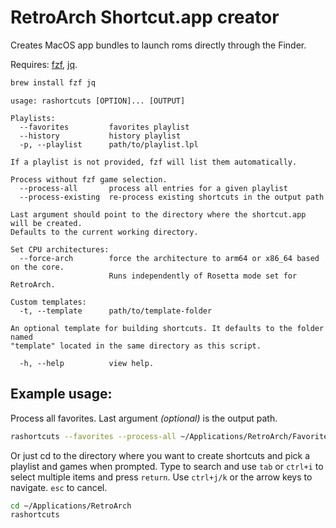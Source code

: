 # RetroArch Shortcut.app creator

Creates MacOS app bundles to launch roms directly through the Finder.

Requires: [fzf](https://github.com/junegunn/fzf), [jq](https://jqlang.github.io/jq/).

```sh
brew install fzf jq
```

```
usage: rashortcuts [OPTION]... [OUTPUT]

Playlists:
  --favorites         favorites playlist
  --history           history playlist
  -p, --playlist      path/to/playlist.lpl

If a playlist is not provided, fzf will list them automatically.

Process without fzf game selection.
  --process-all       process all entries for a given playlist
  --process-existing  re-process existing shortcuts in the output path

Last argument should point to the directory where the shortcut.app will be created.
Defaults to the current working directory.

Set CPU architectures:
  --force-arch        force the architecture to arm64 or x86_64 based on the core.
                      Runs independently of Rosetta mode set for RetroArch.

Custom templates:
  -t, --template      path/to/template-folder

An optional template for building shortcuts. It defaults to the folder named
"template" located in the same directory as this script.

  -h, --help          view help.

```

## Example usage:

Process all favorites. Last argument *(optional)* is the output path.

```sh
rashortcuts --favorites --process-all ~/Applications/RetroArch/Favorites
```

Or just cd to the directory where you want to create shortcuts and pick a playlist and games when prompted. Type to search and use `tab` or `ctrl+i` to select multiple items and press `return`. Use `ctrl+j/k` or the arrow keys to navigate. `esc` to cancel.

```sh
cd ~/Applications/RetroArch
rashortcuts
```
